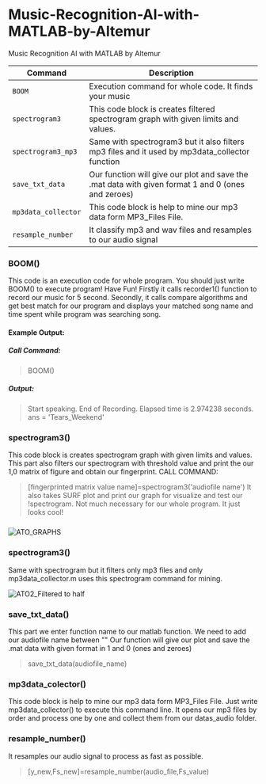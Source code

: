 # Music-Recognition-AI-with-MATLAB-by-Altemur
Music Recognition AI with MATLAB by Altemur

| Command | Description |
| --- | --- |
| `BOOM` | Execution command for whole code. It finds your music |
| `spectrogram3` | This code block is creates filtered spectrogram graph with given limits and values. |
| `spectrogram3_mp3` | Same with spectrogram3 but it also filters mp3 files and it used by mp3data_collector function |
| `save_txt_data` | Our function will give our plot and save the .mat data with given format 1 and 0 (ones and zeroes) |
| `mp3data_collector` | This code block is help to mine our mp3 data form MP3_Files File. |
| `resample_number` | It classify mp3 and wav files and resamples to our audio signal |

### BOOM()
This code is an execution code for whole program. You should just write BOOM() to execute program! Have Fun!
Firstly it calls recorder1() function to record our music for 5 second.
Secondly, it calls compare algorithms and get best match for our program and displays your matched song name and time spent while program was searching song.

#### Example Output:
##### Call Command:
>BOOM()
##### Output:
>Start speaking.
End of Recording.
Elapsed time is 2.974238 seconds.
ans =
    'Tears_Weekend'

### spectrogram3()

This code block is creates spectrogram graph with given limits and values.
This part also filters our spectrogram with threshold value and print the
our 1,0 matrix of figure and obtain our fingerprint.
CALL COMMAND:
>[fingerprinted matrix value name]=spectrogram3('audiofile name')
It also takes SURF plot and print our graph for visualize and test our !spectrogram. Not much necessary for our whole program. It just looks cool!
#####
![ATO_GRAPHS](https://user-images.githubusercontent.com/67932543/114042937-893a2800-988e-11eb-92f0-16f038d683f2.png)

### spectrogram3() 
Same with spectrogram but it filters only mp3 files and only mp3data_collector.m uses this spectrogram command for mining.

![ATO2_Filtered to half](https://user-images.githubusercontent.com/67932543/114043646-25642f00-988f-11eb-9199-30ce593aa407.png)

### save_txt_data()

This part we enter function name to our matlab function. We need to add our audiofile name between ""
Our function will give our plot and save the .mat data with given format in 1 and 0 (ones and zeroes)
>save_txt_data(audiofile_name)
>
### mp3data_colector()

This code block is help to mine our mp3 data form MP3_Files File. Just write mp3data_collector() to execute this command line. It opens our mp3 files by order and process one by one and collect them from our datas_audio folder.

### resample_number()

It resamples our audio signal to process as fast as possible.
>[y_new,Fs_new]=resample_number(audio_file,Fs_value) 

